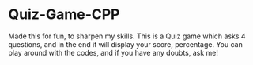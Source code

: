 # Quiz-Game-CPP
Made this for fun, to sharpen my skills. This is a Quiz game which asks 4 questions, and in the end it will display your score, percentage. You can play around with the codes, and if you have any doubts, ask me!
